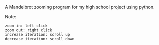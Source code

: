 A Mandelbrot zooming program for my high school project using python. 

Note:

```
zoom in: left click
zoom out: right click
increase iteration: scroll up
decrease iteration: scroll down
```
